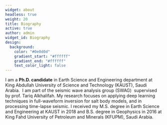 ```yaml
---
widget: about
headless: true
weight: 20
title: Biography
active: true
author: admin
widget_id: Biography
design:
  background:
    color: "#0e0d0d"
    gradient_start: "#ffffff"
    gradient_end: "#ffffff"
    text_color_light: false
---
```

I am a **Ph.D. candidate** in Earth Science and Engineering department at King Abdullah University of Science and Technology (KAUST), Saudi Arabia.  I am part of the seismic wave analysis group (SWAG)  supervised by prof. Tariq Alkhalifah. My research focuses on applying deep learning techniques in full-waveform inversion for salt body models, and in processing time-lapse seismic. I received my M.S. degree in Earth Science and Engineering at KAUST in 2018 and B.S. degree in Geophysics in 2016 at King Fahd University of Petroleum and Minerals (KFUPM), Saudi Arabia.